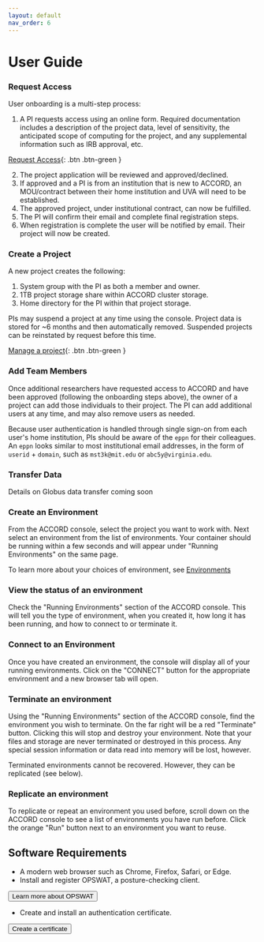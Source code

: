 ```yaml
---
layout: default
nav_order: 6
---
```


# User Guide

### Request Access

User onboarding is a multi-step process:

1. A PI requests access using an online form. Required documentation includes a description of the project data, level of sensitivity, the anticipated scope of computing for the project, and any supplemental information such as IRB approval, etc.

[Request Access](http://example.com/){: .btn .btn-green }

2. The project application will be reviewed and approved/declined.
3. If approved and a PI is from an institution that is new to ACCORD, an MOU/contract between their home institution and UVA will need to be established.
4. The approved project, under institutional contract, can now be fulfilled.
5. The PI will confirm their email and complete final registration steps.
6. When registration is complete the user will be notified by email. Their project will now be created.


### Create a Project

A new project creates the following:

1. System group with the PI as both a member and owner.
2. 1TB project storage share within ACCORD cluster storage.
3. Home directory for the PI within that project storage.

PIs may suspend a project at any time using the console. Project data is stored for ~6 months and then
automatically removed. Suspended projects can be reinstated by request before this time.

[Manage a project](http://example.com/){: .btn .btn-green }


### Add Team Members

Once additional researchers have requested access to ACCORD and have been approved (following the onboarding
steps above), the owner of a project can add those individuals to their project. The PI can add additional 
users at any time, and may also remove users as needed.

Because user authentication is handled through single sign-on from each user's home institution, PIs should
be aware of the `eppn` for their colleagues. An `eppn` looks similar to most institutional email
addresses, in the form of `userid` + `domain`, such as `mst3k@mit.edu` or `abc5y@virginia.edu`.


### Transfer Data

Details on Globus data transfer coming soon


### Create an Environment

From the ACCORD console, select the project you want to work with. Next select an environment from the list of environments. Your container should be running within a few seconds and will appear under "Running Environments" on the same page.

To learn more about your choices of environment, see [Environments](https://accord-documentation.uvarc.io/environments)

### View the status of an environment

Check the "Running Environments" section of the ACCORD console. This will tell you the type of environment,
when you created it, how long it has been running, and how to connect to or terminate it.


### Connect to an Environment

Once you have created an environment, the console will display all of your running environments. Click on 
the "CONNECT" button for the appropriate environment and a new browser tab will open.


### Terminate an environment

Using the "Running Environments" section of the ACCORD console, find the environment you wish to terminate.
On the far right will be a red "Terminate" button. Clicking this will stop and destroy your environment.
Note that your files and storage are never terminated or destroyed in this process. Any special session information
or data read into memory will be lost, however.

Terminated environments cannot be recovered. However, they can be replicated (see below).

### Replicate an environment

To replicate or repeat an environment you used before, scroll down on the ACCORD console to see a list of
environments you have run before. Click the orange "Run" button next to an environment you want to reuse.


## Software Requirements


- A modern web browser such as Chrome, Firefox, Safari, or Edge.
- Install and register OPSWAT, a posture-checking client.



<button onclick="location.href='https://www.opswat.com/'" type="button">Learn more about OPSWAT</button>

- Create and install an authentication certificate.

<button onclick="location.href='https://virginia.service-now.com/its/?id=itsweb_kb_article&sys_id=58aafbcfdbf6c744f032f1f51d961927'" type="button">Create a certificate</button>


